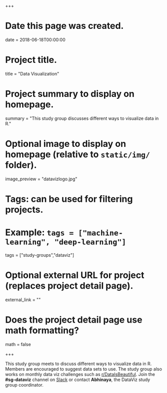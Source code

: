 +++
# Date this page was created.
date = 2018-06-18T00:00:00

# Project title.
title = "Data Visualization"

# Project summary to display on homepage.
summary = "This study group discusses different ways to visualize data in R."

# Optional image to display on homepage (relative to `static/img/` folder).
image_preview = "datavizlogo.jpg"

# Tags: can be used for filtering projects.
# Example: `tags = ["machine-learning", "deep-learning"]`
tags = ["study-groups","dataviz"]

# Optional external URL for project (replaces project detail page).
external_link = ""

# Does the project detail page use math formatting?
math = false

+++

This study group meets to discuss different ways to visualize data in R. Members are encouraged to suggest data sets to use. The study group also works on monthly data viz challenges such as [r/DataIsBeautiful](https://www.reddit.com/r/dataisbeautiful/). Join the **#sg-dataviz** channel on [Slack](https://rladies-chicago.slack.com) or contact **Abhinaya**, the DataViz study group coordinator.